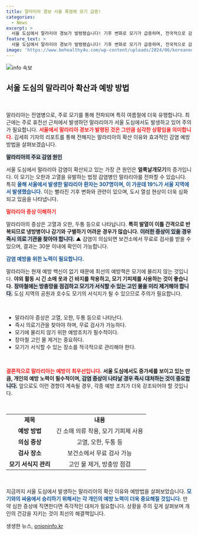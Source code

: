 ```yaml
---
title: 말라리아 경보 서울 폭염에 모기 급증!
categories:
  - News
excerpt: >
  서울 도심에서 말라리아 경보가 발령됐습니다! 기후 변화로 모기가 급증하며, 전국적으로 감염 사례가 늘어나는 상황. 모기 물림을 피하고, 의심 증상이 있다면 즉시 검사를 받으세요! 클릭해서 자세한 예방방법을 알아보세요!
feature_text: >
  서울 도심에서 말라리아 경보가 발령됐습니다! 기후 변화로 모기가 급증하며, 전국적으로 감염 사례가 늘어나는 상황. 모기 물림을 피하고, 의심 증상이 있다면 즉시 검사를 받으세요! 클릭해서 자세한 예방방법을 알아보세요!
image: 'https://www.behealthy4u.com/wp-content/uploads/2024/06/koreanews.jpg'
---
```


<p><img src="https://www.behealthy4u.com/wp-content/uploads/2024/06/koreanews.jpg" alt="info 속보" /></p>

<h2 data-ke-size="size26">서울 도심의 말라리아 확산과 예방 방법</h2>

<p data-ke-size="size16">&nbsp;</p>

<p>말라리아는 전염병으로, 주로 모기를 통해 전파되며 특히 여름철에 더욱 유행합니다. 최근에는 주로 휴전선 근처에서 발생하던 말라리아가 서울 도심에서도 발생하고 있어 주의가 필요합니다. <b><span style="color: #ee2323;">서울에서 말라리아 경보가 발령된 것은 그만큼 심각한 상황임을 의미합니다.</span></b> 김세희 기자의 리포트를 통해 전해지는 말라리아의 확산 이유와 효과적인 감염 예방 방법을 살펴보겠습니다.</p>

<p><b><span style="background-color: #21538527;">말라리아의 주요 감염 원인</span></b></p>

<p>서울 도심에서 말라리아 감염이 확산되고 있는 가장 큰 원인은 <b>얼룩날개모기</b>의 증가입니다. 이 모기는 오한과 고열을 유발하는 법정 감염병인 말라리아를 전파할 수 있습니다. 특히 <b><span style="color: #1a5490;">올해 서울에서 발생한 말라리아 환자는 307명이며, 이 가운데 19%가 서울 지역에서 발생했습니다.</span></b> 이는 빨라진 기후 변화와 관련이 있으며, 도시 열섬 현상이 더욱 심화되고 있음을 나타냅니다.</p>

<p><b><span style="color: #ee2323;">말라리아 증상 이해하기</span></b></p>

<p>말라리아의 증상은 고열과 오한, 두통 등으로 나타납니다. <b>특히 발열이 이틀 간격으로 반복되므로 냉방병이나 감기와 구별하기 어려운 경우가 많습니다.</b> <b><span style="background-color: #21538527;">이러한 증상이 있을 경우 즉시 의료 기관을 찾아야 합니다.</span></b> ▲ 감염이 의심되면 보건소에서 무료로 검사를 받을 수 있으며, 결과는 30분 이내에 확인이 가능합니다.</p>

<p><b><span style="color: #1a5490;">감염 예방을 위한 노력이 필요합니다.</span></b></p>

<p>말라리아는 현재 예방 백신이 없기 때문에 최선의 예방책은 모기에 물리지 않는 것입니다. <b>야외 활동 시 긴 소매 옷과 긴 바지를 착용하고, 모기 기피제를 사용하는 것이 좋습니다.</b> <b><span style="background-color: #21538527;">장마철에는 방충망을 점검하고 모기가 서식할 수 있는 고인 물을 미리 제거해야 합니다.</span></b> 도심 지역의 공원과 호수도 모기의 서식지가 될 수 있으므로 주의가 필요합니다.</p>

<p data-ke-size="size16">&nbsp;</p>

<ul>
  <li>말라리아 증상은 고열, 오한, 두통 등으로 나타난다.</li>
  <li>즉시 의료기관을 찾아야 하며, 무료 검사가 가능하다.</li>
  <li>모기에 물리지 않기 위한 예방조치가 필수적이다.</li>
  <li>장마철 고인 물 제거는 중요하다.</li>
  <li>모기가 서식할 수 있는 장소를 적극적으로 관리해야 한다.</li>
</ul>

<p data-ke-size="size16">&nbsp;</p>

<p><b><span style="color: #ee2323;">결론적으로 말라리아는 예방이 최우선입니다.</span></b> <b>서울 도심에서도 증가세를 보이고 있는 만큼, 개인의 예방 노력이 필수적이며,<span style="background-color: #21538527;"> 감염 증상이 나타날 경우 즉시 대처하는 것이 중요합니다.</span></b> 앞으로도 이런 경향이 계속될 경우, 각종 예방 조치가 더욱 강조되어야 할 것입니다. </p>

<p data-ke-size="size16">&nbsp;</p>

<table style="width: 100%;">
  <tr>
    <td style="text-align: center; height: 17px;"><b>제목</b></td>
    <td style="text-align: center; height: 17px;"><b>내용</b></td>
  </tr>
  <tr>
    <td style="text-align: center; height: 17px;"><b>예방 방법</b></td>
    <td style="text-align: center; height: 17px;">긴 소매 의류 착용, 모기 기피제 사용</td>
  </tr>
  <tr>
    <td style="text-align: center; height: 17px;"><b>의심 증상</b></td>
    <td style="text-align: center; height: 17px;">고열, 오한, 두통 등</td>
  </tr>
  <tr>
    <td style="text-align: center; height: 17px;"><b>검사 장소</b></td>
    <td style="text-align: center; height: 17px;">보건소에서 무료 검사 가능</td>
  </tr>
  <tr>
    <td style="text-align: center; height: 17px;"><b>모기 서식지 관리</b></td>
    <td style="text-align: center; height: 17px;">고인 물 제거, 방충망 점검</td>
  </tr>
</table> 

<p data-ke-size="size16">&nbsp;</p> 

<p>지금까지 서울 도심에서 발생하는 말라리아의 확산 이유와 예방법을 살펴보았습니다. <b><span style="color: #1a5490;">모기와의 싸움에서 승리하기 위해서는 각 개인의 예방 노력이 더욱 중요해질 것입니다.</span></b> 만약 심한 증상에 직면한다면 즉각적인 대처가 필요합니다. 상황을 주의 깊게 살펴보며 개인의 건강을 지키는 것이 최선의 해결책입니다.</p>
생생한 뉴스, <a href="https://onioninfo.kr" rel="dofollow">onioninfo.kr</a>


